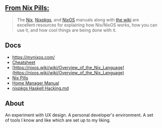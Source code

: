 ## [From Nix Pills:](https://nixos.org/guides/nix-pills/why-you-should-give-it-a-try.html#idm140737320792256)
>The [Nix](https://nixos.org/manual/nix), [Nixpkgs](https://nixos.org/manual/nixpkgs/), and [NixOS](https://nixos.org/manual/nixos/) manuals along with [the wiki](https://nixos.wiki/) are excellent resources for explaining how Nix/NixOS works, how you can use it, and how cool things are being done with it. 

## Docs
- https://mynixos.com/
- [Cheatsheet](https://nixos.wiki/wiki/Cheatsheet)
- [https://nixos.wiki/wiki/Overview_of_the_Nix_Language](https://nixos.wiki/wiki/Overview_of_the_Nix_Language)
- [Nix Pills](https://nixos.org/guides/nix-pills/)
- [Home Manager Manual](https://nix-community.github.io/home-manager/)
- [nixpkgs Haskell Hacking.md](https://github.com/NixOS/nixpkgs/blob/a73feccb2a3ad78e2359b5504a7b8f7c62faa129/pkgs/development/haskell-modules/HACKING.md)

## About
An experiment with UX design. A personal developer's environment.
A set of tools I know and like which are set up to my liking.
